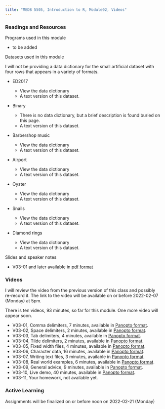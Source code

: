```yaml
---
title: "MEDB 5505, Introduction to R, Module02, Videos"
---
```


### Readings and Resources

Programs used in this module

+ to be added

Datasets used in this module

I will not be providing a data dictionary for the small artificial dataset with four rows that appears in a variety of formats.

+ ED2017
  + View the data dictionary
  + A text version of this dataset.

+ Binary
  + There is no data dictionary, but a brief description is found buried on this page.
  + A text version of this dataset.

+ Barbershop music
  + View the data dictionary
  + A text version of this dataset.

+ Airport
  + View the data dictionary
  + A text version of this dataset.

+ Oyster
  + View the data dictionary
  + A text version of this dataset.

+ Snails
  + View the data dictionary
  + A text version of this dataset.

+ Diamond rings
  + View the data dictionary
  + A text version of this dataset.

Slides and speaker notes

+ V03-01 and later available in [pdf format][git1]

### Videos

I will review the video from the previous version of this class and possibly re-record it. The link to the video will be available on or before 2022-02-07 (Monday) at 5pm.

There is ten videos, 93 minutes, so far for this module. One more video will appear soon.

+ V03-01, Comma delimiters, 7 minutes, available in [Panopto format][v0301].
+ V03-02, Space delimiters, 2 minutes, available in [Panopto format][v0302].
+ V03-03, Tab delimiters, 4 minutes, available in [Panopto format][v0303].
+ V03-04, Tilde delimiters, 2 minutes, available in [Panopto format][v0304].
+ V03-05, Fixed width files, 4 minutes, available in [Panopto format][v0305].
+ V03-06, Character data, 16 minutes, available in [Panopto format][v0306].
+ V03-07, Writing text files, 3 minutes, available in [Panopto format][v0307].
+ V03-08, Real world examples, 6 minutes, available in [Panopto format][v0308].
+ V03-09, General advice, 9 minutes, available in [Panopto format][v0309].
+ V03-10, Live demo, 40 minutes, available in [Panopto format][v0310].
+ V03-11, Your homework, not available yet.


### Active Learning

Assignments will be finalized on or before noon on 2022-02-21 (Monday)

[git1]: https://github.com/pmean/classes/blob/master/introduction-to-r/results/v03-slides-and-speaker-notes.pdf

[v0301]: https://umsystem.hosted.panopto.com/Panopto/Pages/Viewer.aspx?id=280d3e27-95f5-43fb-96b9-ae53011cb7c3
[v0302]: https://umsystem.hosted.panopto.com/Panopto/Pages/Viewer.aspx?id=4ef42c40-36c4-43fb-aea5-ae53011f4598
[v0303]: https://umsystem.hosted.panopto.com/Panopto/Pages/Viewer.aspx?id=59876877-7a9c-44ac-8dbf-ae530120c60b
[v0304]: https://umsystem.hosted.panopto.com/Panopto/Pages/Viewer.aspx?id=daf9b6cb-36a8-48b2-b32c-ae5301226e9c
[v0305]: https://umsystem.hosted.panopto.com/Panopto/Pages/Viewer.aspx?id=20866dca-a59c-45d1-8647-ae530123e623
[v0306]: https://umsystem.hosted.panopto.com/Panopto/Pages/Viewer.aspx?id=7688004e-dff8-44c6-9432-ae5301254910
[v0307]: https://umsystem.hosted.panopto.com/Panopto/Pages/Viewer.aspx?id=b182ff07-539b-45a6-97bc-ae53016e20c7
[v0308]: https://umsystem.hosted.panopto.com/Panopto/Pages/Viewer.aspx?id=b2264b47-72cf-4558-a8a4-ae53016efdcc
[v0309]: https://umsystem.hosted.panopto.com/Panopto/Pages/Viewer.aspx?id=05b2dc68-3beb-4105-802c-ae530170f1cf
[v0310]: https://umsystem.hosted.panopto.com/Panopto/Pages/Viewer.aspx?id=f25a32f4-2f1e-40d2-867c-ae5301751fe1
